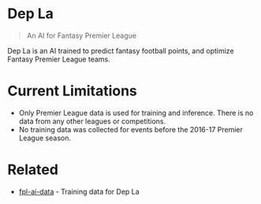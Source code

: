 # Dep La
> An AI for Fantasy Premier League

Dep La is an AI trained to predict fantasy football points, and optimize Fantasy Premier League teams. 

# Current Limitations
- Only Premier League data is used for training and inference. There is no data from any other leagues or competitions. 
- No training data was collected for events before the 2016-17 Premier League season. 

# Related
- [fpl-ai-data](https://github.com/kz4killua/fpl-ai-data) - Training data for Dep La
